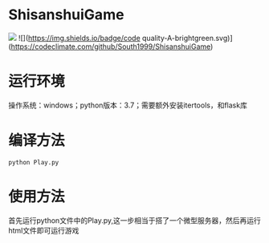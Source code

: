 # ShisanshuiGame
![](https://img.shields.io/badge/language-html&python-orange.svg) ![](https://img.shields.io/badge/code quality-A-brightgreen.svg)](https://codeclimate.com/github/South1999/ShisanshuiGame)

# 运行环境
操作系统：windows；python版本：3.7；需要额外安装itertools，和flask库

# 编译方法
```
python Play.py
```

# 使用方法
首先运行python文件中的Play.py,这一步相当于搭了一个微型服务器，然后再运行html文件即可运行游戏
